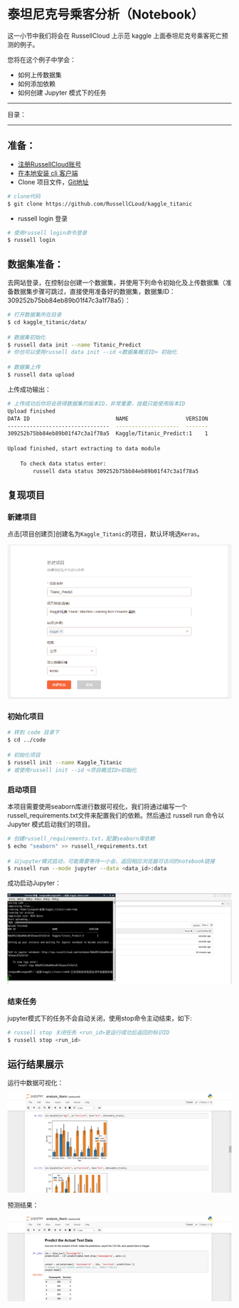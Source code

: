 # 泰坦尼克号乘客分析（Notebook） 

这一小节中我们将会在 RussellCloud 上示范 kaggle 上面泰坦尼克号乘客死亡预测的例子。

您将在这个例子中学会：
- 如何上传数据集
- 如何添加依赖
- 如何创建 Jupyter 模式下的任务

---

目录：
<!-- toc -->

---

## 准备：
* [注册RussellCloud账号](http://russellcloud.com/#register)
* [在本地安装 cli 客户端](/get-started/install.md)
* Clone 项目文件，[Git地址](https://github.com/RussellCLoud/kaggle_titanic)
```bash
# clone代码
$ git clone https://github.com/RussellCLoud/kaggle_titanic
```
* russell login 登录
```bash
# 使用russell login命令登录
$ russell login
```


## 数据集准备：
去网站登录，在控制台创建一个数据集，并使用下列命令初始化及上传数据集（准备数据集步骤可跳过，直接使用准备好的数据集，数据集ID：309252b75bb84eb89b01f47c3a1f78a5）：
```bash
# 打开数据集所在目录
$ cd kaggle_titanic/data/

# 数据集初始化
$ russell data init --name Titanic_Predict
# 你也可以使用russell data init --id <数据集概览ID> 初始化

# 数据集上传
$ russell data upload
```
上传成功输出：
```bash
# 上传成功后你将会获得数据集的版本ID，非常重要，挂载只能使用版本ID
Upload finished
DATA ID                           NAME                  VERSION
--------------------------------  --------------------  -------
309252b75bb84eb89b01f47c3a1f78a5  Kaggle/Titanic_Predict:1    1

Upload finished, start extracting to data module

    To check data status enter:
        russell data status 309252b75bb84eb89b01f47c3a1f78a5
```

## 复现项目

### 新建项目
点击[项目创建页]创建名为`Kaggle_Titanic`的项目，默认环境选`Keras`。

![](/asserts/img/kaggle-titanic-projectnew.png)

### 初始化项目
```bash
# 转到 code 目录下
$ cd ../code

# 初始化项目
$ russell init --name Kaggle_Titanic
# 或使用russell init --id <项目概览ID>初始化
```

### 启动项目
本项目需要使用seaborn库进行数据可视化，我们将通过编写一个russell_requirements.txt文件来配置我们的依赖。然后通过 russell run 命令以 Jupyter 模式启动我们的项目。
```bash
# 创建russell_requirements.txt，配置seaborn库依赖
$ echo "seaborn" >> russell_requirements.txt

# 以jupyter模式启动，可能需要等待一小会，返回相应浏览器可访问的notebook链接
$ russell run --mode jupyter --data <data_id>:data
```

成功启动Jupyter：

![](/asserts/img/kaggle-titanic-projectrunsuccess.png)

### 结束任务
jupyter模式下的任务不会自动关闭，使用stop命令主动结束，如下:
```bash
# russell stop 关闭任务 <run_id>是运行成功后返回的标识ID
$ russell stop <run_id>
```

## 运行结果展示
运行中数据可视化：

![](/asserts/img/kaggle-titanic-result1.png)

预测结果：

![](/asserts/img/kaggle-titanic-result2.png)